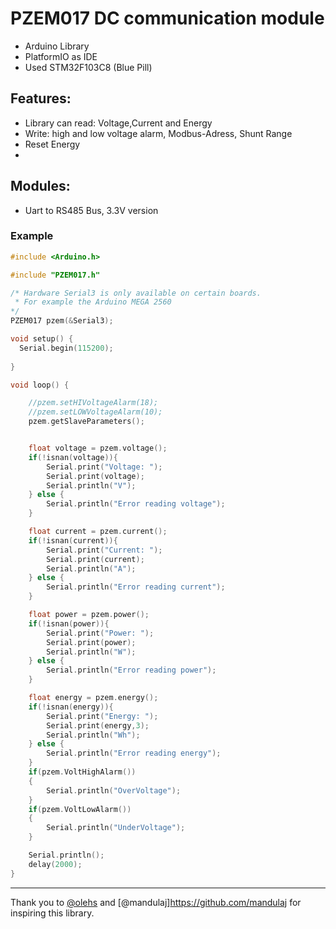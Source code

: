 # PZEM017 DC communication module
* Arduino Library
* PlatformIO as IDE
* Used STM32F103C8 (Blue Pill)


## Features:
* Library can read: Voltage,Current and Energy
* Write: high and low voltage alarm, Modbus-Adress, Shunt Range
* Reset Energy
* 

## Modules:
* Uart to RS485 Bus, 3.3V version

### Example
```c++
#include <Arduino.h>

#include "PZEM017.h"

/* Hardware Serial3 is only available on certain boards.
 * For example the Arduino MEGA 2560
*/
PZEM017 pzem(&Serial3);

void setup() {
  Serial.begin(115200);
  
}

void loop() {

    //pzem.setHIVoltageAlarm(18);
    //pzem.setLOWVoltageAlarm(10);
    pzem.getSlaveParameters();


    float voltage = pzem.voltage();
    if(!isnan(voltage)){
        Serial.print("Voltage: "); 
        Serial.print(voltage); 
        Serial.println("V");
    } else {
        Serial.println("Error reading voltage");
    }

    float current = pzem.current();
    if(!isnan(current)){
        Serial.print("Current: "); 
        Serial.print(current); 
        Serial.println("A");
    } else {
        Serial.println("Error reading current");
    }

    float power = pzem.power();
    if(!isnan(power)){
        Serial.print("Power: "); 
        Serial.print(power); 
        Serial.println("W");
    } else {
        Serial.println("Error reading power");
    }

    float energy = pzem.energy();
    if(!isnan(energy)){
        Serial.print("Energy: "); 
        Serial.print(energy,3); 
        Serial.println("Wh");
    } else {
        Serial.println("Error reading energy");
    }
    if(pzem.VoltHighAlarm())
    {
        Serial.println("OverVoltage");
    }
    if(pzem.VoltLowAlarm())
    {
        Serial.println("UnderVoltage");
    }

    Serial.println();
    delay(2000);
}
```

***
Thank you to [@olehs](https://github.com/olehs) and [@mandulaj]https://github.com/mandulaj for inspiring this library.

